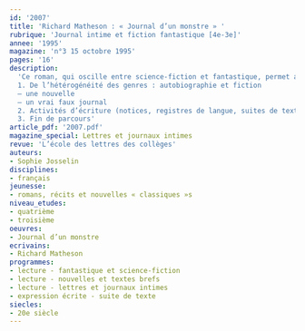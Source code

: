 ```yaml
---
id: '2007'
title: 'Richard Matheson : « Journal d’un monstre » '
rubrique: 'Journal intime et fiction fantastique [4e-3e]'
annee: '1995'
magazine: 'n°3 15 octobre 1995'
pages: '16'
description: 
  'Ce roman, qui oscille entre science-fiction et fantastique, permet aussi d’aborder les caractéristiques de la nouvelle et du journal intime. Objectifs : lecture, démarches d’écriture, comparaison de plusieurs fictions fantastiques où le narrateur tient son journal, écriture de journaux de fiction…
  1. De l’hétérogénéité des genres : autobiographie et fiction
  – une nouvelle
  – un vrai faux journal
  2. Activités d’écriture (notices, registres de langue, suites de texte, journaux de fiction)
  3. Fin de parcours'
article_pdf: '2007.pdf'
magazine_special: Lettres et journaux intimes
revue: 'L’école des lettres des collèges'
auteurs:
- Sophie Josselin
disciplines:
- français
jeunesse:
- romans, récits et nouvelles « classiques »s
niveau_etudes:
- quatrième
- troisième
oeuvres:
- Journal d’un monstre
ecrivains:
- Richard Matheson
programmes:
- lecture - fantastique et science-fiction
- lecture - nouvelles et textes brefs
- lecture - lettres et journaux intimes
- expression écrite - suite de texte
siecles:
- 20e siècle
---
```

